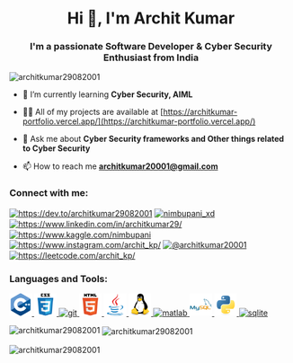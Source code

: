 <h1 align="center">Hi 👋, I'm Archit Kumar</h1>
<h3 align="center">I'm a passionate Software Developer & Cyber Security Enthusiast from India</h3>

<p align="left"> <img src="https://komarev.com/ghpvc/?username=architkumar29082001&label=Profile%20views&color=0e75b6&style=flat" alt="architkumar29082001" /> </p>

- 🌱 I’m currently learning **Cyber Security, AIML**

- 👨‍💻 All of my projects are available at [https://architkumar-portfolio.vercel.app/](https://architkumar-portfolio.vercel.app/)

- 💬 Ask me about **Cyber Security frameworks and Other things related to Cyber Security**

- 📫 How to reach me **architkumar20001@gmail.com**

<h3 align="left">Connect with me:</h3>
<p align="left">
<a href="https://dev.to/https://dev.to/architkumar29082001" target="blank"><img align="center" src="https://raw.githubusercontent.com/rahuldkjain/github-profile-readme-generator/master/src/images/icons/Social/devto.svg" alt="https://dev.to/architkumar29082001" height="30" width="40" /></a>
<a href="https://twitter.com/nimbupani_xd" target="blank"><img align="center" src="https://raw.githubusercontent.com/rahuldkjain/github-profile-readme-generator/master/src/images/icons/Social/twitter.svg" alt="nimbupani_xd" height="30" width="40" /></a>
<a href="https://linkedin.com/in/https://www.linkedin.com/in/architkumar29/" target="blank"><img align="center" src="https://raw.githubusercontent.com/rahuldkjain/github-profile-readme-generator/master/src/images/icons/Social/linked-in-alt.svg" alt="https://www.linkedin.com/in/architkumar29/" height="30" width="40" /></a>
<a href="https://kaggle.com/https://www.kaggle.com/nimbupani" target="blank"><img align="center" src="https://raw.githubusercontent.com/rahuldkjain/github-profile-readme-generator/master/src/images/icons/Social/kaggle.svg" alt="https://www.kaggle.com/nimbupani" height="30" width="40" /></a>
<a href="https://instagram.com/https://www.instagram.com/archit_kp/" target="blank"><img align="center" src="https://raw.githubusercontent.com/rahuldkjain/github-profile-readme-generator/master/src/images/icons/Social/instagram.svg" alt="https://www.instagram.com/archit_kp/" height="30" width="40" /></a>
<a href="https://medium.com/@architkumar20001" target="blank"><img align="center" src="https://raw.githubusercontent.com/rahuldkjain/github-profile-readme-generator/master/src/images/icons/Social/medium.svg" alt="@architkumar20001" height="30" width="40" /></a>
<a href="https://www.leetcode.com/https://leetcode.com/archit_kp/" target="blank"><img align="center" src="https://raw.githubusercontent.com/rahuldkjain/github-profile-readme-generator/master/src/images/icons/Social/leet-code.svg" alt="https://leetcode.com/archit_kp/" height="30" width="40" /></a>
</p>

<h3 align="left">Languages and Tools:</h3>
<p align="left"> <a href="https://www.w3schools.com/cpp/" target="_blank" rel="noreferrer"> <img src="https://raw.githubusercontent.com/devicons/devicon/master/icons/cplusplus/cplusplus-original.svg" alt="cplusplus" width="40" height="40"/> </a> <a href="https://www.w3schools.com/css/" target="_blank" rel="noreferrer"> <img src="https://raw.githubusercontent.com/devicons/devicon/master/icons/css3/css3-original-wordmark.svg" alt="css3" width="40" height="40"/> </a> <a href="https://git-scm.com/" target="_blank" rel="noreferrer"> <img src="https://www.vectorlogo.zone/logos/git-scm/git-scm-icon.svg" alt="git" width="40" height="40"/> </a> <a href="https://www.w3.org/html/" target="_blank" rel="noreferrer"> <img src="https://raw.githubusercontent.com/devicons/devicon/master/icons/html5/html5-original-wordmark.svg" alt="html5" width="40" height="40"/> </a> <a href="https://www.java.com" target="_blank" rel="noreferrer"> <img src="https://raw.githubusercontent.com/devicons/devicon/master/icons/java/java-original.svg" alt="java" width="40" height="40"/> </a> <a href="https://www.linux.org/" target="_blank" rel="noreferrer"> <img src="https://raw.githubusercontent.com/devicons/devicon/master/icons/linux/linux-original.svg" alt="linux" width="40" height="40"/> </a> <a href="https://www.mathworks.com/" target="_blank" rel="noreferrer"> <img src="https://upload.wikimedia.org/wikipedia/commons/2/21/Matlab_Logo.png" alt="matlab" width="40" height="40"/> </a> <a href="https://www.mysql.com/" target="_blank" rel="noreferrer"> <img src="https://raw.githubusercontent.com/devicons/devicon/master/icons/mysql/mysql-original-wordmark.svg" alt="mysql" width="40" height="40"/> </a> <a href="https://www.python.org" target="_blank" rel="noreferrer"> <img src="https://raw.githubusercontent.com/devicons/devicon/master/icons/python/python-original.svg" alt="python" width="40" height="40"/> </a> <a href="https://www.sqlite.org/" target="_blank" rel="noreferrer"> <img src="https://www.vectorlogo.zone/logos/sqlite/sqlite-icon.svg" alt="sqlite" width="40" height="40"/> </a> </p>

<p><img align="left" src="https://github-readme-stats.vercel.app/api/top-langs?username=architkumar29082001&show_icons=true&locale=en&layout=compact" alt="architkumar29082001" /></p>

<p>&nbsp;<img align="center" src="https://github-readme-stats.vercel.app/api?username=architkumar29082001&show_icons=true&locale=en" alt="architkumar29082001" /></p>

<p><img align="center" src="https://github-readme-streak-stats.herokuapp.com/?user=architkumar29082001&" alt="architkumar29082001" /></p>
